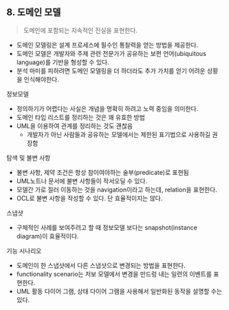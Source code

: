 ## 8. 도메인 모델

> 도메인에 포함되는 지속적인 진실을 표현한다.
> 
- 도메인 모델링은 설계 프로세스에 필수인 통찰력을 얻는 방법을 제공한다.
- 도메인 모델은 개발자와 주제 관련 전문가가 공유하는 보편 언어(ubiquitous language)를 기반을 형성할 수 있다.
- 분석 마미를 피하려면 도메인 모델링을 더 하더라도 추가 가치를 얻기 어려운 상황을 인식해야한다.

정보모델

- 정의하기가 어렵다는 사실은 개념을 명확히 하려고 노력 중임을 의미한다.
- 도메인 타입 리스트를 정리하는 것은 꽤 유효한 방법
- UML을 이용하여 관계를 정리하는 것도 괜찮음
    - 개발자가 아닌 사람들과 공유하는 모델에서는 제한된 표기법으로 사용하길 권장함

탐색 및 불변 사항

- 불변 사항, 제약 조건은 항상 참이여야하는 술부(predicate)로 표현됨
- UML노트나 문서에 불변 사항들이 작서오딜 수 있다.
- 모델간 가로 질러 이동하는 것을 navigation이라고 하는데, relation을 표현한다.
- OCL로 불변 사항을 작성할 수 있다. 단 효율적이지는 않다.

스냅샷

- 구체적인 사례를 보여주려고 할 때 정보모델 보다는 snapshot(instance diagram)이 효율적이다.

기능 시나리오

- 도메인이 한 스냅샷에서 다른 스냅샷으로 변경되는 방법을 표현한다.
- functionality scenario는 저보 모델에서 변경을 만드렁 내는 일련의 이벤트를 표현한다.
- UML 활동 다이어 그램, 상태 다이어 그램을 사용해서 일반화된 동작을 설명할 수는 있다.